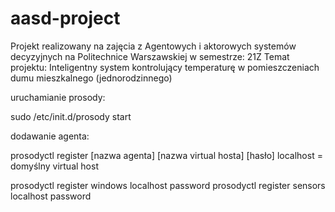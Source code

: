 # aasd-project
Projekt realizowany na zajęcia z Agentowych i aktorowych systemów decyzyjnych na Politechnice Warszawskiej w semestrze: 21Z
Temat projektu: Inteligentny system kontrolujący temperaturę w pomieszczeniach dumu mieszkalnego (jednorodzinnego)

uruchamianie prosody:

sudo /etc/init.d/prosody start

dodawanie agenta:

prosodyctl register [nazwa agenta] [nazwa virtual hosta] [hasło]
localhost = domyślny virtual host

prosodyctl register windows localhost password
prosodyctl register sensors localhost password
